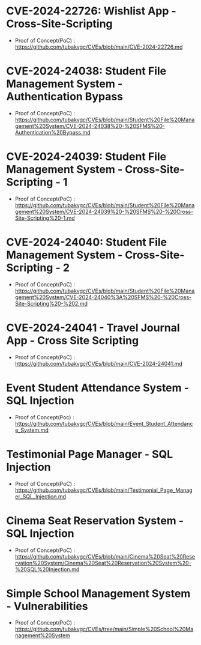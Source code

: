 # CVE-2024-22726: Wishlist App - Cross-Site-Scripting
+ Proof of Concept(PoC) : https://github.com/tubakvgc/CVEs/blob/main/CVE-2024-22726.md

# CVE-2024-24038: Student File Management System - Authentication Bypass
+ Proof of Concept(PoC) : https://github.com/tubakvgc/CVEs/blob/main/Student%20File%20Management%20System/CVE-2024-24038%20-%20SFMS%20-Authentication%20Bypass.md

# CVE-2024-24039: Student File Management System - Cross-Site-Scripting - 1 
+ Proof of Concept(PoC) : https://github.com/tubakvgc/CVEs/blob/main/Student%20File%20Management%20System/CVE-2024-24039%20-%20SFMS%20-%20Cross-Site-Scripting%20-1.md

# CVE-2024-24040: Student File Management System - Cross-Site-Scripting - 2
+ Proof of Concept(PoC) : https://github.com/tubakvgc/CVEs/blob/main/Student%20File%20Management%20System/CVE-2024-24040%3A%20SFMS%20-%20Cross-Site-Scripting%20-%202.md

# CVE-2024-24041 - Travel Journal App - Cross Site Scripting
+ Proof of Concept(PoC) : https://github.com/tubakvgc/CVEs/blob/main/CVE-2024-24041.md

# Event Student Attendance System - SQL Injection
+ Proof of Concept(Poc) : https://github.com/tubakvgc/CVEs/blob/main/Event_Student_Attendance_System.md

# Testimonial Page Manager - SQL Injection
+ Proof of Concept(PoC) : https://github.com/tubakvgc/CVEs/blob/main/Testimonial_Page_Manager_SQL_Injection.md

# Cinema Seat Reservation System - SQL Injection
+ Proof of Concept(PoC) : https://github.com/tubakvgc/CVEs/blob/main/Cinema%20Seat%20Reservation%20System/Cinema%20Seat%20Reservation%20System%20-%20SQL%20Injection.md

# Simple School Management System - Vulnerabilities
+ Proof of Concept(PoC) : https://github.com/tubakvgc/CVEs/tree/main/Simple%20School%20Management%20System
